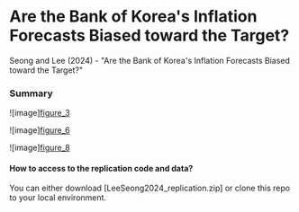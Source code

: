 # Are the Bank of Korea's Inflation Forecasts Biased toward the Target?
Seong and Lee (2024) - "Are the Bank of Korea's Inflation Forecasts Biased toward the Target?"
### Summary

![image][figure_3](/figures/figure_3.png)

![image][figure_6](/figures/figure_6.png)

![image][figure_8](/figures/figure_8.png)

#### How to access to the replication code and data?
You can either download [LeeSeong2024_replication.zip] or clone this repo to your local environment.
